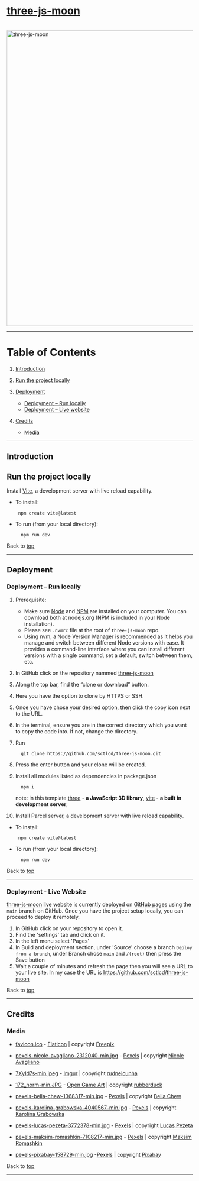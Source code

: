 # [three-js-moon]()

<br />
<img src="" alt="three-js-moon" width="800">
<br />

---

# Table of Contents <a name="tableOfContents"></a>

1. [Introduction](#introduction)

2. [Run the project locally](#runLocally)

3. [Deployment](#deployment)
	- [Deployment – Run locally](#deploymentRunLocallydeploymentRunLocally)
	- [Deployment – Live website](#deploymentLiveWebsite)

4. [Credits](#credits)
	- [Media](#media)
---

## Introduction <a name="introduction"></a>


## Run the project locally <a name="#runLocally"></a>

Install [Vite](https://vitejs.dev/), a development server with live reload capability.

  - To install:
    
    ```
     npm create vite@latest
    ```

  - To run (from your local directory):
        
    ```
      npm run dev
    ```

Back to [top](#tableOfContents)

---

## Deployment <a name="#deployment"></a>
### Deployment – Run locally <a name="#deploymentRunLocally"></a>

1. Prerequisite:  
    - Make sure [Node](https://nodejs.org/en/) and [NPM](https://www.npmjs.com/) are installed on your computer. You can download both at nodejs.org (NPM is included in your Node installation).
    - Please see `.nvmrc` file at the root of `three-js-moon` repo.
    - Using nvm, a Node Version Manager is recommended as it helps you manage and switch between different Node versions with ease. It provides a command-line interface where you can install different versions with a single command, set a default, switch between them, etc.
2. In GitHub click on the repository nammed [three-js-moon](https://github.com/sctlcd/three-js-moon)
3. Along the top bar, find the “clone or download” button.
4. Here you have the option to clone by HTTPS or SSH.
5. Once you have chose your desired option, then click the copy icon next to the URL.
6. In the terminal, ensure you are in the correct directory which you want to copy the code into. If not, change the directory.
7. Run 

    ````
      git clone https://github.com/sctlcd/three-js-moon.git
    ````

8. Press the enter button and your clone will be created.
9. Install all modules listed as dependencies in package.json
    
    ```
      npm i 
    ```

    note: in this template [three](https://www.npmjs.com/package/three) - **a JavaScript 3D library**, [vite](https://vitejs.dev/) - **a built in development server**,

10. Install Parcel server, a development server with live reload capability.

  - To install:
    
    ```
     npm create vite@latest
    ```

  - To run (from your local directory):
        
    ```
      npm run dev
    ```

Back to [top](#tableOfContents)

---

### Deployment - Live Website <a name="#deploymentLiveWebsite"></a>

[three-js-moon](https://github.com/sctlcd/three-js-moon) live website is currently deployed on [GitHub pages](https://pages.github.com/) using the `main` branch on GitHub. Once you have the project setup locally, you can proceed to deploy it remotely.

1.	In GitHub click on your repository to open it.
2.	Find the 'settings' tab and click on it.
3.	In the left menu select 'Pages'
4.	In Build and deployment section, under 'Source' choose a branch `Deploy from a branch`, under Branch chose `main` and `/(root)` then press the Save button
5.	Wait a couple of minutes and refresh the page then you will see a URL to your live site. In my case the URL is https://github.com/sctlcd/three-js-moon

Back to [top](#tableOfContents)

---

## Credits <a name="credits"></a>

### Media <a name="media"></a>

- [favicon.ico](https://www.flaticon.com/free-icon/planet_3336074?term=planet&related_id=3336074) - [Flaticon](https://www.flaticon.com/) | copyright [Freepik](https://www.freepik.com)

- [pexels-nicole-avagliano-2312040-min.jpg](https://www.pexels.com/photo/milky-way-photography-2312040/) - [Pexels](https://www.pexels.com) | copyright [Nicole Avagliano](https://www.pexels.com/@nicole-avagliano-1132392/)

- [7XyId7s-min.jpeg](https://imgur.com/gallery/7XyId7s) - [Imgur](https://i.imgur.com/7XyId7s.jpeg) | copyright [rudneicunha](https://imgur.com/user/rudneicunha)

- [172_norm-min.JPG](https://opengameart.org/content/50-free-textures-4-normalmaps) - [Open Game Art](https://opengameart.org/) | copyright [rubberduck](https://opengameart.org/users/rubberduck)

- [pexels-bella-chew-1368317-min.jpg](https://www.pexels.com/photo/rock-formation-1368317/) - [Pexels](https://www.pexels.com) | copyright [Bella Chew](https://www.pexels.com/@bella-chew-590708/)

- [pexels-karolina-grabowska-4040567-min.jpg](https://www.pexels.com/photo/set-of-shiny-transparent-amethysts-grown-together-4040567/) - [Pexels](https://www.pexels.com) | copyright [Karolina Grabowska](https://www.pexels.com/@karolina-grabowska/)

- [pexels-lucas-pezeta-3772378-min.jpg](https://www.pexels.com/photo/photo-of-stars-and-galaxy-3772378/) - [Pexels](https://www.pexels.com) | copyright [Lucas Pezeta](https://www.pexels.com/@lucaspezeta/)

- [pexels-maksim-romashkin-7108217-min.jpg](https://www.pexels.com/photo/abstract-background-of-frozen-river-with-rough-surface-7108217/) - [Pexels](https://www.pexels.com) | copyright [Maksim Romashkin](https://www.pexels.com/@maksim-romashkin/)

- [pexels-pixabay-158729-min.jpg](https://www.pexels.com/es-es/foto/forma-de-tierra-gris-y-azul-158729/) -[Pexels](https://www.pexels.com) | copyright [Pixabay](https://www.pexels.com/es-es/@pixabay/)

Back to [top](#tableOfContents)

---